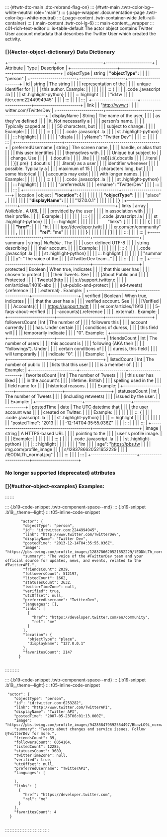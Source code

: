 ::: {#twtr-dtc-main .dtc-rebrand-flag-on}
::: {#twtr-main .twtr-color-bg--white-neutral role="main"}
::: {.page-wrapper .documentation-page .twtr-color-bg--white-neutral}
::: {.page-content .twtr-container-wide .left-rail-container}
::: {.main-content .twtr-col-lg-6}
::: main-content__wrapper
::: c01-rich-text-editor
::: is-table-default
The actor object contains Twitter User account metadata that describes
the Twitter User which created the activity.

### []{#actor-object-dictionary} Data Dictionary

+-----------------------+-----------------------+-----------------------+
| Attribute             | Type                  | Description           |
+-----------------------+-----------------------+-----------------------+
| objectType            | string                | **\"objectType\":**   |
|                       |                       | \"person\"            |
+-----------------------+-----------------------+-----------------------+
| id                    | string                | The string            |
|                       |                       | representation of the |
|                       |                       | unique identifier for |
|                       |                       | this author. Example: |
|                       |                       |                       |
|                       |                       | ::: {                 |
|                       |                       | .code .javascript .la |
|                       |                       | st .highlight-python} |
|                       |                       | ::: highlight         |
|                       |                       |     "id:tw            |
|                       |                       | itter.com:2244994945" |
|                       |                       | :::                   |
|                       |                       | :::                   |
+-----------------------+-----------------------+-----------------------+
| link                  |                       | \"http://www.t        |
|                       |                       | witter.com/TwitterDev |
+-----------------------+-----------------------+-----------------------+
| displayName           | String                | The name of the user, |
|                       |                       | as they've defined    |
|                       |                       | it. Not necessarily a |
|                       |                       | person's name.        |
|                       |                       | Typically capped at   |
|                       |                       | 50 characters, but    |
|                       |                       | subject to change.    |
|                       |                       | Example:              |
|                       |                       |                       |
|                       |                       | ::: {                 |
|                       |                       | .code .javascript .la |
|                       |                       | st .highlight-python} |
|                       |                       | ::: highlight         |
|                       |                       |                       |
|                       |                       |     "displa           |
|                       |                       | yName": "Twitter Dev" |
|                       |                       | :::                   |
|                       |                       | :::                   |
+-----------------------+-----------------------+-----------------------+
| preferredUsername     | string                | The screen name,      |
|                       |                       | handle, or alias that |
|                       |                       | this user identifies  |
|                       |                       | themselves with.      |
|                       |                       | Unique but subject to |
|                       |                       | change. Use           |
|                       |                       | ` `{.docutils         |
|                       |                       | .lite                 |
|                       |                       | ral}[` id `{.docutils |
|                       |                       | .literal              |
|                       |                       | }]{.pre}` `{.docutils |
|                       |                       | .literal} as a user   |
|                       |                       | identifier whenever   |
|                       |                       | possible. Typically a |
|                       |                       | maximum of 15         |
|                       |                       | characters long, but  |
|                       |                       | some historical       |
|                       |                       | accounts may exist    |
|                       |                       | with longer names.    |
|                       |                       | Example:              |
|                       |                       |                       |
|                       |                       | ::: {                 |
|                       |                       | .code .javascript .la |
|                       |                       | st .highlight-python} |
|                       |                       | ::: highlight         |
|                       |                       |                       |
|                       |                       |     "preferredUs      |
|                       |                       | ername": "TwitterDev" |
|                       |                       | :::                   |
|                       |                       | :::                   |
+-----------------------+-----------------------+-----------------------+
| location              | object                | **\"location\": {**   |
|                       |                       |                       |
|                       |                       | **\"objectType\":**   |
|                       |                       | \"place\" **,**       |
|                       |                       |                       |
|                       |                       | **\"displayName\":**  |
|                       |                       | \"127.0.0.1\"         |
|                       |                       |                       |
|                       |                       | **}**                 |
+-----------------------+-----------------------+-----------------------+
| links                 | array                 | *Nullable* . A URL    |
|                       |                       | provided by the user  |
|                       |                       | in association with   |
|                       |                       | their profile.        |
|                       |                       | Example:              |
|                       |                       |                       |
|                       |                       | ::: {                 |
|                       |                       | .code .javascript .la |
|                       |                       | st .highlight-python} |
|                       |                       | ::: highlight         |
|                       |                       |                       |
|                       |                       |            "links": [ |
|                       |                       |                       |
|                       |                       | **{**                 |
|                       |                       |                       |
|                       |                       | **\"href\":**         |
|                       |                       | \"ht                  |
|                       |                       | tps://developer.twitt |
|                       |                       | er.com/en/community\" |
|                       |                       | **,**                 |
|                       |                       |                       |
|                       |                       | **\"rel\":** \"me\"   |
|                       |                       |                       |
|                       |                       | **}**                 |
|                       |                       |                       |
|                       |                       | **\]**                |
|                       |                       | :::                   |
|                       |                       | :::                   |
+-----------------------+-----------------------+-----------------------+
| summary               | string                | *Nullable* . The      |
|                       |                       | user-defined UTF-8    |
|                       |                       | string describing     |
|                       |                       | their account.        |
|                       |                       | Example:              |
|                       |                       |                       |
|                       |                       | ::: {                 |
|                       |                       | .code .javascript .la |
|                       |                       | st .highlight-python} |
|                       |                       | ::: highlight         |
|                       |                       |                       |
|                       |                       |     "summar           |
|                       |                       | y": "The voice of the |
|                       |                       |  #TwitterDev team..." |
|                       |                       | :::                   |
|                       |                       | :::                   |
+-----------------------+-----------------------+-----------------------+
| protected             | Boolean               | When true, indicates  |
|                       |                       | that this user has    |
|                       |                       | chosen to protect     |
|                       |                       | their Tweets. See     |
|                       |                       | [About Public and     |
|                       |                       | Protected             |
|                       |                       | Tweets](http          |
|                       |                       | s://support.twitter.c |
|                       |                       | om/articles/14016-abo |
|                       |                       | ut-public-and-protect |
|                       |                       | ed-tweets){.reference |
|                       |                       | .external} . Example: |
+-----------------------+-----------------------+-----------------------+
| verified              | Boolean               | When true, indicates  |
|                       |                       | that the user has a   |
|                       |                       | verified account. See |
|                       |                       | [Verified             |
|                       |                       | Accounts](            |
|                       |                       | https://support.twitt |
|                       |                       | er.com/articles/11913 |
|                       |                       | 5-faqs-about-verified |
|                       |                       | -accounts){.reference |
|                       |                       | .external} . Example: |
+-----------------------+-----------------------+-----------------------+
| followersCount        | Int                   | The number of         |
|                       |                       | followers this        |
|                       |                       | account currently     |
|                       |                       | has. Under certain    |
|                       |                       | conditions of duress, |
|                       |                       | this field will       |
|                       |                       | temporarily indicate  |
|                       |                       | "0". Example:         |
+-----------------------+-----------------------+-----------------------+
| friendsCount          | Int                   | The number of users   |
|                       |                       | this account is       |
|                       |                       | following (AKA their  |
|                       |                       | "followings"). Under  |
|                       |                       | certain conditions of |
|                       |                       | duress, this field    |
|                       |                       | will temporarily      |
|                       |                       | indicate "0".         |
|                       |                       | Example:              |
+-----------------------+-----------------------+-----------------------+
| listedCount           | Int                   | The number of public  |
|                       |                       | lists that this user  |
|                       |                       | is a member of.       |
|                       |                       | Example:              |
+-----------------------+-----------------------+-----------------------+
| favoritesCount        | Int                   | The number of Tweets  |
|                       |                       | this user has liked   |
|                       |                       | in the account's      |
|                       |                       | lifetime. British     |
|                       |                       | spelling used in the  |
|                       |                       | field name for        |
|                       |                       | historical reasons.   |
|                       |                       | Example:              |
+-----------------------+-----------------------+-----------------------+
| statusesCount         | Int                   | The number of Tweets  |
|                       |                       | (including retweets)  |
|                       |                       | issued by the user.   |
|                       |                       | Example:              |
+-----------------------+-----------------------+-----------------------+
| postedTime            | date                  | The UTC datetime that |
|                       |                       | the user account was  |
|                       |                       | created on Twitter.   |
|                       |                       | Example:              |
|                       |                       |                       |
|                       |                       | ::: {                 |
|                       |                       | .code .javascript .la |
|                       |                       | st .highlight-python} |
|                       |                       | ::: highlight         |
|                       |                       |                       |
|                       |                       |                       |
|                       |                       |   "postedTime": "2013 |
|                       |                       | -12-14T04:35:55.036Z" |
|                       |                       | :::                   |
|                       |                       | :::                   |
+-----------------------+-----------------------+-----------------------+
| image                 | string                | A HTTPS-based URL     |
|                       |                       | pointing to the       |
|                       |                       | user's profile image. |
|                       |                       | Example:              |
|                       |                       |                       |
|                       |                       | ::: {                 |
|                       |                       | .code .javascript .la |
|                       |                       | st .highlight-python} |
|                       |                       | ::: highlight         |
|                       |                       |                       |
|                       |                       |     "im               |
|                       |                       | age": "https://pbs.tw |
|                       |                       | img.com/profile_image |
|                       |                       | s/1283786620521652229 |
|                       |                       | /lEODkLTh_normal.jpg" |
|                       |                       | :::                   |
|                       |                       | :::                   |
+-----------------------+-----------------------+-----------------------+

###  No longer supported (deprecated) attributes

###  []{#author-object-examples} Examples:
:::
:::

::: {.b19-code-snippet .twtr-component-space--md}
::: {.b19-snippet .b19__theme--light}
::: t05-inline-code-snippet
``` {.line-numbers .t05__pre--with-button}
       "actor": {
        "objectType": "person",
        "id": "id:twitter.com:2244994945",
        "link": "http://www.twitter.com/TwitterDev",
        "displayName": "Twitter Dev",
        "postedTime": "2013-12-14T04:35:55.036Z",
        "image": "https://pbs.twimg.com/profile_images/1283786620521652229/lEODkLTh_normal.jpg",
        "summary": "The voice of the #TwitterDev team and your official source for updates, news, and events, related to the #TwitterAPI.",
        "friendsCount": 2039,
        "followersCount": 512197,
        "listedCount": 1662,
        "statusesCount": 3632,
        "twitterTimeZone": null,
        "verified": true,
        "utcOffset": null,
        "preferredUsername": "TwitterDev",
        "languages": [],
        "links": [
          {
            "href": "https://developer.twitter.com/en/community",
            "rel": "me"
          }
        ],
        "location": {
          "objectType": "place",
          "displayName": "127.0.0.1"
        },
        "favoritesCount": 2147
      }
    
```
:::
:::
:::

::: {.b19-code-snippet .twtr-component-space--md}
::: {.b19-snippet .b19__theme--light}
::: t05-inline-code-snippet
``` {.line-numbers .t05__pre--with-button}
 "actor": {
    "objectType": "person",
    "id": "id:twitter.com:6253282",
    "link": "http://www.twitter.com/TwitterAPI",
    "displayName": "Twitter API",
    "postedTime": "2007-05-23T06:01:13.000Z",
    "image": "https://pbs.twimg.com/profile_images/942858479592554497/BbazLO9L_normal.jpg",
    "summary": "Tweets about changes and service issues. Follow @TwitterDev for more.",
    "friendsCount": 39,
    "followersCount": 6054164,
    "listedCount": 12285,
    "statusesCount": 3689,
    "twitterTimeZone": null,
    "verified": true,
    "utcOffset": null,
    "preferredUsername": "TwitterAPI",
    "languages": [
      
    ],
    "links": [
      {
        "href": "https://developer.twitter.com",
        "rel": "me"
      }
    ],
    "favoritesCount": 4
  }
    
```
:::
:::
:::
:::
:::
:::
:::
:::
:::
